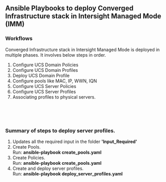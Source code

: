 ## Ansible Playbooks to deploy Converged Infrastructure stack in Intersight Managed Mode (IMM)

### Workflows

Converged Infrastructure stack in Intersight Managed Mode is deployed in multiple phases. It involves below steps in order.

1. Configure UCS Domain Policies
2. Configure UCS Domain Profiles
3. Deploy UCS Domain Profile
4. Configure pools like MAC, IP, WWN, IQN
4. Configure UCS Server Policies
5. Configure UCS Server Profiles
6. Associating profiles to physical servers.

<br />
<br />
<br />

### Summary of steps to deploy server profiles.
1. Updates all the required input in the folder **'Input_Required'**
2. Create Pools. <br />
   Run:  **ansible-playbook create_pools.yaml**
4. Create Policies. <br /> 
   Run:  **ansible-playbook create_pools.yaml**
6. Create and deploy server profiles. <br />
   Run:  **ansible-playbook deploy_server_profiles.yaml**
